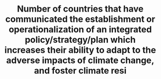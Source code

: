 ﻿---
title: >-
  Number  of  countries  that  have  communicated  the  establishment  or  operationalization  of  an  integrated  policy/strategy/plan  which  increases  their  ability  to  adapt  to  the  adverse  impacts  of  climate  change,  and  foster  climate  resi
permalink: /13-2-1/
sdg_goal: 13
layout: indicator
indicator: 13.2.1
indicator_variable: null
graph: binary
graph_type_description: null
graph_status_notes: Posted
variable_description: null
variable_notes: null
un_designated_tier: '3'
un_custodial_agency: 'UNFCCC  (Partnering  Agencies:  UNEP,  WMO,  WHO)'
target_id: '13.2'
has_metadata: false
goal_meta_link: 'http://unstats.un.org/sdgs/files/metadata-compilation/Metadata-Goal-13.pdf'
goal_meta_link_page: 11
indicator_name: >-
  Number  of  countries  that  have  communicated  the  establishment  or  operationalization  of  an  integrated  policy/strategy/plan  which  increases  their  ability  to  adapt  to  the  adverse  impacts  of  climate  change,  and  foster  climate  resi
target: >-
  Integrate  climate  change  measures  into  national  policies,  strategies  and  planning.
source_title: null
source_notes: null
published: true
periodicity: Annual
unit_of_measure: Yes/no
date_metadata_updated: January  2017
source_agency_staff_name: 'Amy  Rosenband,  NSC'
source_agency_survey_dataset: National  Security  Council/Executive  Office  of  the  President  
us_method_of_computation: >-
  US  President’s  Climate  Action  Plan  E.O.  13653:  Preparing  the  U.S.  for  the  Impacts  of  Climate  Change  (agencies  adaptation  plans)  E.O.  13677:  Climate-Resilient  International  Development  E.O.  13693:  Planning  for  Federal  SustainabiHility  in  the  Next  Decade
graph_title: >-
  Has  the  US  established  a  plan  to  improve  the  nation's  ability  to  adapt  to  climate  change  in  a  manner  that  does  not  adversely  affect  food  production?
---